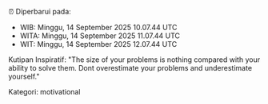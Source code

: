 ⏰ Diperbarui pada:
- WIB: Minggu, 14 September 2025 10.07.44 UTC
- WITA: Minggu, 14 September 2025 11.07.44 UTC
- WIT: Minggu, 14 September 2025 12.07.44 UTC

Kutipan Inspiratif:
"The size of your problems is nothing compared with your ability to solve them. Dont overestimate your problems and underestimate yourself."


Kategori: motivational

